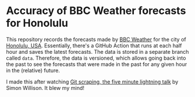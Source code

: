 # Accuracy of BBC Weather forecasts for Honolulu

This repository records the forecasts made by [BBC Weather](https://www.bbc.com/weather) for the city of [Honolulu, USA](https://www.wikiwand.com/en/Honolulu). Essentially, there's a GitHub Action that runs at each half hour and saves the latest forecasts. The data is stored in a separate branch called `data`. Therefore, the data is versioned, which allows going back into the past to see the forecasts that were made in the past for any given hour in the (relative) future.

I made this after watching [Git scraping, the five minute lightning talk](https://simonwillison.net/2021/Mar/5/git-scraping/) by Simon Willison. It blew my mind!
